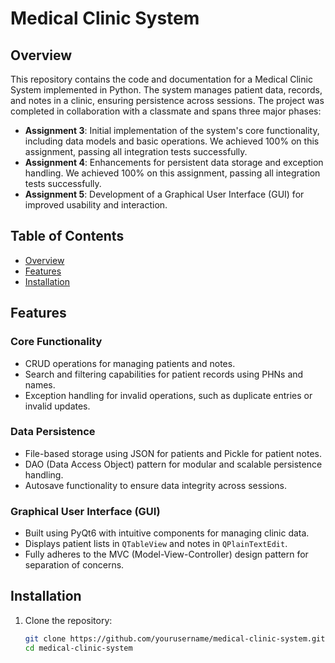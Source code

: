 # Medical Clinic System  

## Overview  
This repository contains the code and documentation for a Medical Clinic System implemented in Python. The system manages patient data, records, and notes in a clinic, ensuring persistence across sessions. The project was completed in collaboration with a classmate and spans three major phases:  

- **Assignment 3**: Initial implementation of the system's core functionality, including data models and basic operations. We achieved 100% on this assignment, passing all integration tests successfully.
- **Assignment 4**: Enhancements for persistent data storage and exception handling. We achieved 100% on this assignment, passing all integration tests successfully.
- **Assignment 5**: Development of a Graphical User Interface (GUI) for improved usability and interaction.  

## Table of Contents  
- [Overview](#overview)  
- [Features](#features)  
- [Installation](#installation)  

## Features  

### Core Functionality  
- CRUD operations for managing patients and notes.  
- Search and filtering capabilities for patient records using PHNs and names.  
- Exception handling for invalid operations, such as duplicate entries or invalid updates.  

### Data Persistence  
- File-based storage using JSON for patients and Pickle for patient notes.  
- DAO (Data Access Object) pattern for modular and scalable persistence handling.  
- Autosave functionality to ensure data integrity across sessions.  

### Graphical User Interface (GUI)  
- Built using PyQt6 with intuitive components for managing clinic data.  
- Displays patient lists in `QTableView` and notes in `QPlainTextEdit`.  
- Fully adheres to the MVC (Model-View-Controller) design pattern for separation of concerns.  

## Installation  

1. Clone the repository:  
   ```bash  
   git clone https://github.com/yourusername/medical-clinic-system.git  
   cd medical-clinic-system  

